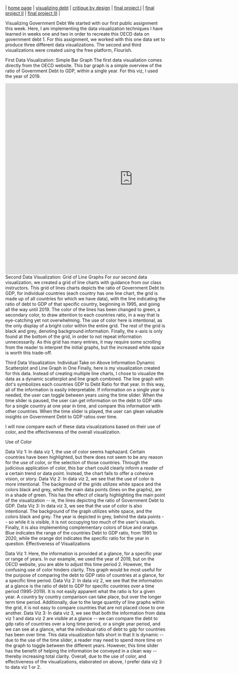 | [home page](https://cmustudent.github.io/tswd-portfolio-templates/) | [visualizing debt](visualizing-government-debt) | [critique by design](critique-by-design) | [final project I](final-project-part-one) | [final project II](final-project-part-two) | [final project III](final-project-part-three) |

 Visualizing Government Debt
We started with our first public assignment this week. Here, I am implementing the data visualization techniques I have learned in weeks one and two in order to recreate this OECD data on government debt 1. For this assignment, we worked with this one data set to produce three different data visualizations. The second and third visualizations were created using the free platform, Flourish.

First Data Visualization: Simple Bar Graph
The first data visualiation comes directly from the OECD website. This bar graph is a simple overview of the ratio of Government Debt to GDP, within a single year. For this viz, I used the year of 2019. 

<iframe src="https://data.oecd.org/chart/6Y2P" width="800" height="600" style="border: 0" mozallowfullscreen="true" webkitallowfullscreen="true" allowfullscreen="true">OECD Chart: General government debt, Total, % of GDP, Annual, 2019</iframe>
Second Data Visualization: Grid of Line Graphs
For our second data visualization, we created a grid of line charts with guidance from our class instructors. This grid of lines charts depicts the ratio of Government Debt to GDP, for individual countries (each country has one line chart, the grid is made up of all countries for which we have data), with the line indicating the ratio of debt to GDP of that specific country, beginning in 1995, and going all the way until 2019. The color of the lines has been changed to green, a secondary color, to draw attention to each countries ratio, in a way that is eye-catching yet not overwhelming. The use of color here is intentional, as the only display of a bright color within the entire grid. The rest of the grid is black and grey, denoting background information. Finally, the x-axis is only found at the bottom of the grid, in order to not repeat information unnecessarily. As this grid has many entries, it may require some scrolling from the reader to interpret the initial graphs, but the increased white space is worth this trade-off.

<script src="https://public.flourish.studio/resources/embed.js"></script>
Third Data Visualization: Individual Take on Above Information
Dynamic Scatterplot and Line Graph in One
Finally, here is my visualization created for this data. Instead of creating multiple line charts, I chose to visualize the data as a dynamic scatterplot and line graph combined. The line graph with dot's symbolizes each countries GDP to Debt Ratio for that year. In this way, all of the information is easily interpretable. If information on a single year is needed, the user can toggle between years using the time slider. When the time slider is paused, the user can get information on the debt to GDP ratio for a single country at one year in time, and compare this information with other countries. When the time slider is played, the user can glean valuable insights on Government Debt to GDP ratios over time.

<script src="https://public.flourish.studio/resources/embed.js"></script>
I will now compare each of these data visualizations based on their use of color, and the effectiveness of the overall visualization.

Use of Color

Data Viz 1: In data viz 1, the use of color seems haphazard. Certain countries have been highlighted, but there does not seem to be any reason for the use of color, or the selection of those countries. Through the judicious application of color, this bar chart could clearly inform a reader of a certain trend or data point. Instead, the chart fails to offer a cohesive vision, or story.
Data Viz 2: In data viz 2, we see that the use of color is more intentional. The background of the grids utilizes white space and the colors black and grey, while the main data points (lines on the graphs), are in a shade of green. This has the effect of clearly highlighting the main point of the visualization -- ie, the lines depicting the ratio of Government Debt to GDP.
Data Viz 3: In data viz 3, we see that the use of color is also intentional. The background of the graph utilizes white space, and the colors black and grey. The year is depicted in grey, behind the data points -- so while it is visible, it is not occupying too much of the user's visuals. Finally, it is also implementing complementary colors of blue and orange. Blue indicates the range of the countries Debt to GDP ratio, from 1995 to 2020, while the orange dot indicates the specific ratio for the year in question.
Effectiveness of Visualizations

Data Viz 1: Here, the information is provided at a glance, for a specific year or range of years. In our example, we used the year of 2019, but on the OECD website, you are able to adjust this time period 2. However, the confusing use of color hinders clarity. This graph would be most useful for the purpose of comparing the debt to GDP ratio of countries at a glance, for a specific time period.
Data Viz 2: In data viz 2, we see that the information at a glance is the ratio of debt to GDP for specific countries over a time period (1995-2019). It is not easily apparent what the ratio is for a given year. A country by country comparison can take place, but over the longer term time period. Additionally, due to the large quantity of line graphs within the grid, it is not easy to compare countries that are not placed close to one another.
Data Viz 3: In data viz 3, we see that both the information from data viz 1 and data viz 2 are visible at a glance -- we can compare the debt to gdp ratio of countries over a long time period, or a single year period, and we can see at a glance, what the individual ratio of debt to gdp for countries has been over time. This data visualization falls short in that it is dynamic -- due to the use of the time slider, a reader may need to spend more time on the graph to toggle between the different years. However, this time slider has the benefit of helping the information be conveyed in a clean way -- thereby increasing total clarity.
Overall, due to the use of color, and effectiveness of the visualizations, elaborated on above, I prefer data viz 3 to data viz 1 or 2.

